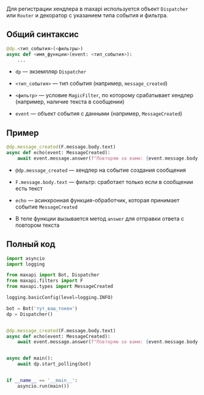 Для регистрации хендлера в maxapi используется объект `Dispatcher` или `Router` и декоратор с указанием типа события и фильтра.

## Общий синтаксис

```python
@dp.<тип_события>(<фильтры>)
async def <имя_функции>(event: <тип_события>):
    ...
```

* `dp` — экземпляр `Dispatcher`

* `<тип_события>` — тип события (например, `message_created`)

* `<фильтр>` — условие `MagicFilter`, по которому срабатывает хендлер (например, наличие текста в сообщении)

* `event` — объект события с данными (например, `MessageCreated`)

## Пример

```python
@dp.message_created(F.message.body.text)
async def echo(event: MessageCreated):
    await event.message.answer(f"Повторяю за вами: {event.message.body.text}")
```

* `@dp.message_created` — хендлер на событие создания сообщения

* `F.message.body.text` — фильтр: сработает только если в сообщении есть текст

* `echo` — асинхронная функция-обработчик, которая принимает событие `MessageCreated`

* В теле функции вызывается метод `answer` для отправки ответа с повтором текста


## Полный код

```python
import asyncio
import logging

from maxapi import Bot, Dispatcher
from maxapi.filters import F
from maxapi.types import MessageCreated

logging.basicConfig(level=logging.INFO)

bot = Bot('тут_ваш_токен')
dp = Dispatcher()


@dp.message_created(F.message.body.text)
async def echo(event: MessageCreated):
    await event.message.answer(f"Повторяю за вами: {event.message.body.text}")


async def main():
    await dp.start_polling(bot)


if __name__ == '__main__':
    asyncio.run(main())
```